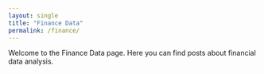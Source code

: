 ```yaml
---
layout: single
title: "Finance Data"
permalink: /finance/
---
```


Welcome to the Finance Data page. Here you can find posts about financial data analysis.
